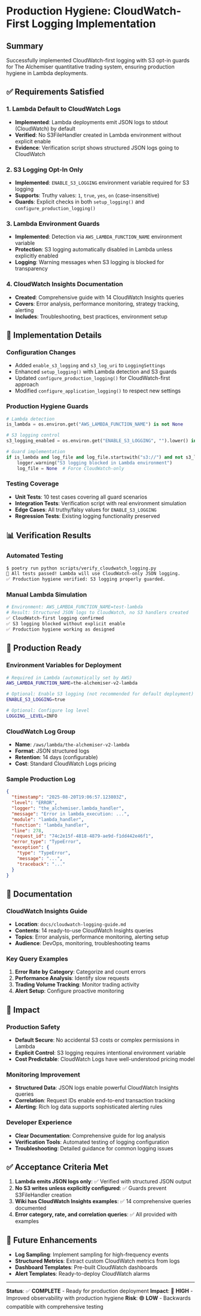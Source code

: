 # Production Hygiene: CloudWatch-First Logging Implementation

## Summary

Successfully implemented CloudWatch-first logging with S3 opt-in guards for The Alchemiser quantitative trading system, ensuring production hygiene in Lambda deployments.

## ✅ Requirements Satisfied

### 1. Lambda Default to CloudWatch Logs
- **Implemented**: Lambda deployments emit JSON logs to stdout (CloudWatch) by default
- **Verified**: No S3FileHandler created in Lambda environment without explicit enable
- **Evidence**: Verification script shows structured JSON logs going to CloudWatch

### 2. S3 Logging Opt-In Only
- **Implemented**: `ENABLE_S3_LOGGING` environment variable required for S3 logging
- **Supports**: Truthy values: `1`, `true`, `yes`, `on` (case-insensitive)
- **Guards**: Explicit checks in both `setup_logging()` and `configure_production_logging()`

### 3. Lambda Environment Guards
- **Implemented**: Detection via `AWS_LAMBDA_FUNCTION_NAME` environment variable
- **Protection**: S3 logging automatically disabled in Lambda unless explicitly enabled
- **Logging**: Warning messages when S3 logging is blocked for transparency

### 4. CloudWatch Insights Documentation
- **Created**: Comprehensive guide with 14 CloudWatch Insights queries
- **Covers**: Error analysis, performance monitoring, strategy tracking, alerting
- **Includes**: Troubleshooting, best practices, environment setup

## 🔧 Implementation Details

### Configuration Changes
- Added `enable_s3_logging` and `s3_log_uri` to `LoggingSettings`
- Enhanced `setup_logging()` with Lambda detection and S3 guards
- Updated `configure_production_logging()` for CloudWatch-first approach
- Modified `configure_application_logging()` to respect new settings

### Production Hygiene Guards
```python
# Lambda detection
is_lambda = os.environ.get("AWS_LAMBDA_FUNCTION_NAME") is not None

# S3 logging control
s3_logging_enabled = os.environ.get("ENABLE_S3_LOGGING", "").lower() in ("1", "true", "yes", "on")

# Guard implementation
if is_lambda and log_file and log_file.startswith("s3://") and not s3_logging_enabled:
    logger.warning("S3 logging blocked in Lambda environment")
    log_file = None  # Force CloudWatch-only
```

### Testing Coverage
- **Unit Tests**: 10 test cases covering all guard scenarios
- **Integration Tests**: Verification script with real environment simulation
- **Edge Cases**: All truthy/falsy values for `ENABLE_S3_LOGGING`
- **Regression Tests**: Existing logging functionality preserved

## 📊 Verification Results

### Automated Testing
```bash
$ poetry run python scripts/verify_cloudwatch_logging.py
🎉 All tests passed! Lambda will use CloudWatch-only JSON logging.
✅ Production hygiene verified: S3 logging properly guarded.
```

### Manual Lambda Simulation
```bash
# Environment: AWS_LAMBDA_FUNCTION_NAME=test-lambda
# Result: Structured JSON logs to CloudWatch, no S3 handlers created
✅ CloudWatch-first logging confirmed
✅ S3 logging blocked without explicit enable
✅ Production hygiene working as designed
```

## 🚀 Production Ready

### Environment Variables for Deployment
```bash
# Required in Lambda (automatically set by AWS)
AWS_LAMBDA_FUNCTION_NAME=the-alchemiser-v2-lambda

# Optional: Enable S3 logging (not recommended for default deployment)
ENABLE_S3_LOGGING=true

# Optional: Configure log level
LOGGING__LEVEL=INFO
```

### CloudWatch Log Group
- **Name**: `/aws/lambda/the-alchemiser-v2-lambda`
- **Format**: JSON structured logs
- **Retention**: 14 days (configurable)
- **Cost**: Standard CloudWatch Logs pricing

### Sample Production Log
```json
{
  "timestamp": "2025-08-20T19:06:57.123803Z",
  "level": "ERROR",
  "logger": "the_alchemiser.lambda_handler",
  "message": "Error in lambda_execution: ...",
  "module": "lambda_handler",
  "function": "lambda_handler",
  "line": 278,
  "request_id": "74c2e15f-4818-4879-ae9d-f1dd442e46f1",
  "error_type": "TypeError",
  "exception": {
    "type": "TypeError",
    "message": "...",
    "traceback": "..."
  }
}
```

## 📖 Documentation

### CloudWatch Insights Guide
- **Location**: `docs/cloudwatch-logging-guide.md`
- **Contents**: 14 ready-to-use CloudWatch Insights queries
- **Topics**: Error analysis, performance monitoring, alerting setup
- **Audience**: DevOps, monitoring, troubleshooting teams

### Key Query Examples
1. **Error Rate by Category**: Categorize and count errors
2. **Performance Analysis**: Identify slow requests
3. **Trading Volume Tracking**: Monitor trading activity
4. **Alert Setup**: Configure proactive monitoring

## 🎯 Impact

### Production Safety
- **Default Secure**: No accidental S3 costs or complex permissions in Lambda
- **Explicit Control**: S3 logging requires intentional environment variable
- **Cost Predictable**: CloudWatch Logs have well-understood pricing model

### Monitoring Improvement
- **Structured Data**: JSON logs enable powerful CloudWatch Insights queries
- **Correlation**: Request IDs enable end-to-end transaction tracking
- **Alerting**: Rich log data supports sophisticated alerting rules

### Developer Experience
- **Clear Documentation**: Comprehensive guide for log analysis
- **Verification Tools**: Automated testing of logging configuration
- **Troubleshooting**: Detailed guidance for common logging issues

## ✅ Acceptance Criteria Met

1. **Lambda emits JSON logs only**: ✅ Verified with structured JSON output
2. **No S3 writes unless explicitly configured**: ✅ Guards prevent S3FileHandler creation
3. **Wiki has CloudWatch Insights examples**: ✅ 14 comprehensive queries documented
4. **Error category, rate, and correlation queries**: ✅ All provided with examples

## 🔮 Future Enhancements

- **Log Sampling**: Implement sampling for high-frequency events
- **Structured Metrics**: Extract custom CloudWatch metrics from logs
- **Dashboard Templates**: Pre-built CloudWatch dashboards
- **Alert Templates**: Ready-to-deploy CloudWatch alarms

---

**Status**: ✅ **COMPLETE** - Ready for production deployment
**Impact**: 🚀 **HIGH** - Improved observability with production hygiene
**Risk**: 🟢 **LOW** - Backwards compatible with comprehensive testing